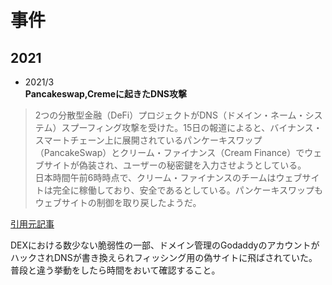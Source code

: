 # 事件

## 2021

- 2021/3  
**Pancakeswap,Cremeに起きたDNS攻撃**

>2つの分散型金融（DeFi）プロジェクトがDNS（ドメイン・ネーム・システム）スプーフィング攻撃を受けた。15日の報道によると、バイナンス・スマートチェーン上に展開されているパンケーキスワップ（PancakeSwap）とクリーム・ファイナンス（Cream Finance）でウェブサイトが偽装され、ユーザーの秘密鍵を入力させようとしている。  
>日本時間午前6時時点で、クリーム・ファイナンスのチームはウェブサイトは完全に稼働しており、安全であるとしている。パンケーキスワップもウェブサイトの制御を取り戻したようだ。  

[引用元記事](https://jp.cointelegraph.com/news/phishing-attack-uses-pancakeswap-and-cream-domains-to-steal-money)  

DEXにおける数少ない脆弱性の一部、ドメイン管理のGodaddyのアカウントがハックされDNSが書き換えられフィッシング用の偽サイトに飛ばされていた。
普段と違う挙動をしたら時間をおいて確認すること。

